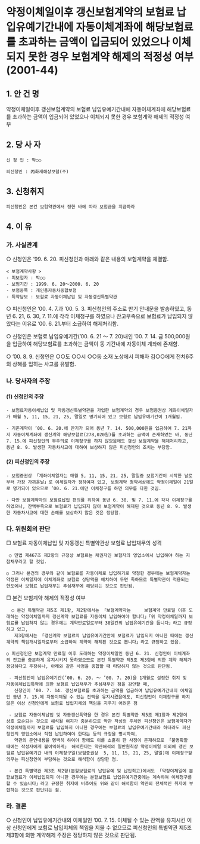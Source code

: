 # 약정이체일이후 갱신보험계약의 보험료 납입유예기간내에 자동이체계좌에 해당보험료를 초과하는 금액이 입금되어 있었으나 이체되지 못한 경우 보험계약 해제의 적정성 여부(2001-44)


## 1. 안 건 명
약정이체일이후 갱신보험계약의 보험료 납입유예기간내에 자동이체계좌에 해당보험료를 초과하는 금액이 입금되어 있었으나 이체되지 못한 경우 보험계약 해제의 적정성 여부

## 2. 당 사 자

    신 청 인 : 박○○
               
    피신청인 : 丙화재해상보험(주) 

## 3. 신청취지
    피신청인은 본건 보험약관에서 정한 바에 따라 보험금을 지급하라
    
## 4. 이   유

### 가. 사실관계

○ 신청인은 ’99. 6. 20. 피신청인과 아래와 같은 내용의 보험계약을 체결함.

    < 보험계약사항 > 
    - 피보험자 : 박○○
    - 보험기간 : 1999. 6. 20～2000. 6. 20
    - 보험종목 : 개인용자동차종합보험
    - 특약담보 : 보험료 자동이체납입 및 자동갱신특별약관
 
 ○ 피신청인은 ’00. 4. 7.과 ’00. 5. 3. 피신청인의 주소로 만기 안내문을 발송하였고, 동년 6. 21, 6. 30, 7. 11.에 각각 이체청구를 하였으나 잔고부족으로 보험료가 납입되지 않았다는 이유로 ’00. 6. 21.부터 소급하여 해제처리함.
 
 ○ 신청인은 보험료 납입유예기간(’00. 6. 21 ～ 7. 20)내인 ’00. 7. 14. 금 500,000원을 입금하여 해당보험료를 초과하는 금액이 동 기간내에 자동이체 계좌에 존재함.
 
 ○ ’00. 8. 9. 신청인은 ○○도 ○○시 ○○동 소재 노상에서 피해자 김○○에게 전치6주의 상해를 입히는 사고를 유발함.


### 나. 당사자의 주장

#### (1) 신청인의 주장

    - 보험료자동이체납입 및 자동갱신특별약관을 가입한 보험계약의 경우 보험증권상 계좌이체일자가 매월 5, 11, 15, 21, 25, 말일로 명기되어 있고 보험료 납입유예기간이 1개월임.

    - 기존계약이 ’00. 6. 20.에 만기가 되어 동년 7. 14. 500,000원을 입금하여 7. 21까지 자동이체계좌에 갱신계약 해당보험료(278,020원)를 초과하는 금액이 존재하였는 바, 동년 7. 15.에 피신청인의 부주의로 이체청구를 하지 않았음에도 갱신 보험계약을 해제처리하고, 동년 8. 9. 발생한 자동차사고에 대하여 보상하지 않은 피신청인의 조치는 부당함.

#### (2) 피신청인의 주장

    - 보험증권상 「계좌이체일자는 매월 5, 11, 15, 21, 25, 말일중 보험기간이 시작한 날로부터 가장 가까운날」로 이체일자가 정하여져 있고, 보험계약 청약서상에도 약정이체일이 21일로 명기되어 있으므로 ’00. 6. 21.에만 이체청구를 하면 의무를 다한 것임.

    - 다만 보험계약자의 보험료납입 편의를 위하여 동년 6. 30. 및 7. 11.에 각각 이체청구를 하였으나, 잔액부족으로 보험료가 납입되지 않아 보험계약이 해제된 것으로 동년 8. 9. 발생한 자동차사고에 대한 손해를 보상하지 않은 것은 정당함.
 
### 다. 위원회의 판단

□ 보험료 자동이체납입 및 자동갱신 특별약관상 보험료 납입채무의 성격

     ○ 민법 제467조 제2항의 규정상 보험료는 채권자인 보험자의 영업소에서 납입해야 하는 지참채무라고 할 것임.

    ○ 그러나 본건의 경우와 같이 보험료를 자동이체로 납입하기로 약정한 경우에는 보험계약자는 약정된 이체일자에 이체계좌로 보험료 상당액을 예치하여 두면 족하므로 특별약관이 적용되는 한도에서 보험료 납입채무는 추심채무에 해당되는 것으로 판단됨.
      
□ 본건 보험계약 해제의 적정성 여부

      ○ 본건 특별약관 제5조 제1항, 제2항에서는 「보험계약자는 	보험계약 만료일 이후 도래하는 약정이체일까지 갱신계약 보험료를 자동이체 납입하여야 합니다」「위 약정이체일까지 보험료를 납입하지 않는 경우에는 계약만료일로부터 30일간의 납입유예기간을 둡니다」라고 규정하고 있고,
       제3항에서는 「갱신계약 보험료의 납입유예기간안에 보험료가 납입되지 아니한 때에는 갱신계약의 책임개시일자로부터 소급하여 계약이 해제된 것으로 봅니다」라고 규정하고 있음.

    ○ 피신청인은 보험계약 만료일 이후 도래하는 약정이체일인 동년 6. 21. 신청인이 이체계좌의 잔고를 충분하게 유지시키지 못하였으므로 본건 특별약관 제5조 제3항에 의한 계약 해제가 정당하다고 주장하나, 아래와 같은 사정을 종합할 때 타당하지 않는 것으로 판단됨. 

     - 피신청인이 납입유예기간(’00. 6. 20. ～ ’00. 7. 20)을 1개월로 설정한 취지 및  자동이체납입특약에 의한 보험료 납입채무가 추심채무인 점을 감안할 때,
       신청인이 ’00. 7. 14. 갱신보험료를 초과하는 금액을 입금하여 납입유예기간내의 이체일인 동년 7. 15.에 자동이체될 수 있는 잔액을 유지시켰음에도, 피신청인이 이체청구를 하지 않은 이상 신청인에게 보험료 납입지체의 책임을 지우기 어려운 점

     - 보험료 자동이체납입 및 자동갱신특약을 한 경우 본건 특별약관 제5조 제1항과 제2항이 상호 모순되는 것으로 해석될 여지가 충분하므로 약관 작성의 주체인 피신청인은 보험계약자가 약정이체일까지 보험료를 납입하지 아니한 경우에는 보험료의 납입유예기간내라 하더라도 피신청인의 영업소에서 직접 납입하여야 한다는 등의 규정을 명시하여,
       약관의 문언내용을 명백히 하여야 함에도 이를 소홀히 한 사정이 존재하므로 「불명확할 때에는 작성자에게 불이익하게」 해석한다는 약관해석의 일반원칙상 약정이체일 이외에 갱신 보험료 납입유예기간 내의 이체청구일(보험증권상  5, 11, 15, 21, 25, 말일)에 이체청구할 의무는 피신청인이 부담하는 것으로 해석함이 상당한 점. 

     - 본건 특별약관 제3조 제2항(분할보험료의 납입유예 및 납입최고)에서도 「약정이체일에 분할보험료가 이체납입되지 아니한 경우에는 분할보험료 납입유예기간중에는 계속하여 이체청구를 할 수 있습니다」라고 규정한 취지에 비추어도 위와 같이 해석함이 약관의 전체적인 취지에 부합하는 것으로 판단되는 점.

###  라. 결론

○ 신청인이 납입유예기간내의 이체일인 ’00. 7. 15. 이체될 수 있는 잔액을 유지시킨 이상 신청인에게 보험료 납입지체의 책임을 지울 수 없으므로 피신청인의 특별약관 제5조 제3항에 의한 계약해제 주장은 정당하지 않은 것으로 판단됨.
